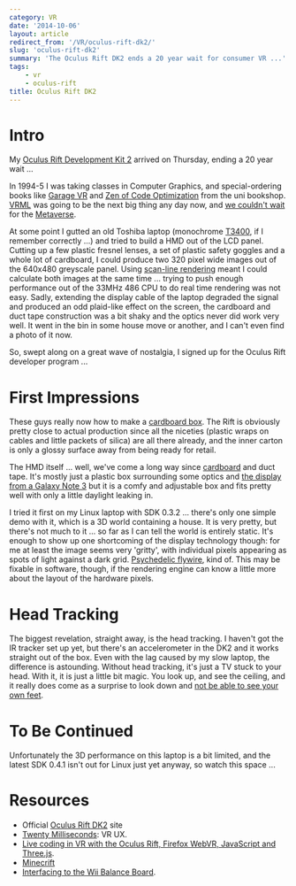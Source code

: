 ```yaml
---
category: VR
date: '2014-10-06'
layout: article
redirect_from: '/VR/oculus-rift-dk2/'
slug: 'oculus-rift-dk2'
summary: 'The Oculus Rift DK2 ends a 20 year wait for consumer VR ...'
tags:
    - vr
    - oculus-rift
title: Oculus Rift DK2
---
```


Intro
=====

My [Oculus Rift Development Kit 2](http://www.oculus.com/dk2/) arrived
on Thursday, ending a 20 year wait ...

In 1994-5 I was taking classes in Computer Graphics, and
special-ordering books like [Garage
VR](http://www.amazon.com/Garage-Virtual-Reality-Book-Disk/dp/0672302705)
and [Zen of Code
Optimization](http://www.amazon.com/Zen-Code-Optimization-Ultimate-Software/dp/1883577039)
from the uni bookshop. [VRML](/etc/vrml/) was going to be the next big
thing any day now, and [we couldn't
wait](http://www.imdb.com/title/tt0104692/) for the
[Metaverse](http://en.wikipedia.org/wiki/Snow_Crash).

At some point I gutted an old Toshiba laptop (monochrome
[T3400](http://www.pcmag.com/article2/0,2817,1167527,00.asp), if I
remember correctly ...) and tried to build a HMD out of the LCD panel.
Cutting up a few plastic fresnel lenses, 
a set of plastic safety goggles and a whole lot of cardboard, I could
produce two 320 pixel wide images out of the 640x480 greyscale panel.
Using [scan-line rendering](http://en.wikipedia.org/wiki/Scanline_rendering) meant I
could calculate both images at the same time ... trying to push enough
performance out of the 33MHz 486 CPU to do real time rendering was not
easy. Sadly, extending the display cable of the laptop degraded the
signal and produced an odd plaid-like effect on the screen, the
cardboard and duct tape construction was a bit shaky and the optics
never did work very well. It went in the bin in some house move or
another, and I can't even find a photo of it now.

So, swept along on a great wave of nostalgia, I signed up for the Oculus
Rift developer program ...

First Impressions
=================

These guys really now how to make a [cardboard
box](https://www.google.com.au/search?q=oculus+rift+dk2+unbox). The Rift
is obviously pretty close to actual production since all the niceties
(plastic wraps on cables and little packets of silica) are all there
already, and the inner carton is only a glossy surface away from being
ready for retail.

The HMD itself ... well, we've come a long way since
[cardboard](https://cardboard.withgoogle.com/) and duct tape. It's
mostly just a plastic box surrounding some optics and [the display from
a Galaxy Note
3](https://www.ifixit.com/Teardown/Oculus+Rift+Development+Kit+2+Teardown/27613)
but it is a comfy and adjustable box and fits pretty well with only a
little daylight leaking in.

I tried it first on my Linux laptop with SDK 0.3.2 ... there's only one
simple demo with it, which is a 3D world containing a house. It is very
pretty, but there's not much to it ... so far as I can tell the world is
entirely static. It's enough to show up one shortcoming of the display
technology though: for me at least the image seems very 'gritty', with
individual pixels appearing as spots of light against a dark grid.
[Psychedelic flywire](http://arkleyworks.com/?p=2093), kind of. This may
be fixable in software, though, if the rendering engine can know a
little more about the layout of the hardware pixels.

Head Tracking
=============

The biggest revelation, straight away, is the head tracking. I haven't
got the IR tracker set up yet, but there's an accelerometer in the DK2
and it works straight out of the box. Even with the lag caused by my
slow laptop, the difference is astounding. Without head tracking, it's
just a TV stuck to your head. With it, it is just a little bit magic.
You look up, and see the ceiling, and it really does come as a surprise
to look down and [not be able to see your own
feet](http://intelligentgames.wordpress.com/2010/04/09/dont-look-down-legs-in-fps-games/).

To Be Continued
===============

Unfortunately the 3D performance on this laptop is a bit limited, and
the latest SDK 0.4.1 isn't out for Linux just yet anyway, so watch this
space ...

Resources
=========

-   Official [Oculus Rift DK2](http://www.oculus.com/dk2/) site
-   [Twenty Milliseconds](http://www.twentymilliseconds.com/): VR UX.
-   [Live coding in VR with the Oculus Rift, Firefox WebVR, JavaScript
    and Three.js](https://www.youtube.com/watch?v=db-7J5OaSag).
-   [Minecrift](https://www.wearvr.com/apps/minecrift)
-   [Interfacing to the Wii Balance
    Board](https://www.mattcutts.com/blog/linux-wii-balanceboard/).
